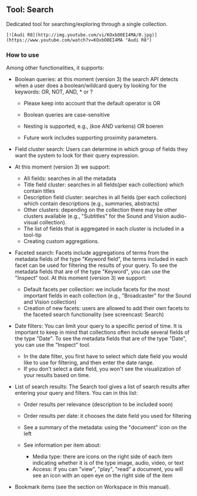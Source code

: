 Tool: Search
---

Dedicated tool for searching/exploring through a single collection. 

```
[![Audi R8](http://img.youtube.com/vi/KOxbO0EI4MA/0.jpg)](https://www.youtube.com/watch?v=KOxbO0EI4MA "Audi R8")
```

### How to use

<p>Among other functionalities, it supports:</p>
<ul>
<li>
<p>Boolean queries: at this moment (version 3) the search API detects when a user does a boolean/wildcard query by looking for the keywords: OR, NOT, AND, * or ?</p>
<ul>
<li>
<p>Please keep into account that the default operator is OR</p>
</li>
<li>
<p>Boolean queries are case-sensitive</p>
</li>
<li>
<p>Nesting is supported, e.g., (koe AND varkens) OR boeren</p>
</li>
<li>
<p>Future work includes supporting proximity parameters.</p>
</li>
</ul>
</li>
<li>
<p>Field cluster search: Users can determine in which group of fields they want the system to look for their query expression.</p>
</li>
<li>
<p>At this moment (version 3) we support:</p>
<ul>
<li>All fields: searches in all the metadata</li>
<li>Title field cluster: searches in all fields(per each collection) which contain titles</li>
<li>Description field cluster: searches in all fields (per each collection) which contain descriptions (e.g., summaries, abstracts)</li>
<li>Other clusters: depending on the collection there may be other clusters available (e.g., "Subtitles" for the Sound and Vision audio-visual collection).</li>
<li>The list of fields that is aggregated in each cluster is included in a tool-tip</li>
<li>Creating custom aggregations.</li>
</ul>
</li>
<li>
<p>Faceted search: Facets include aggregations of terms from the metadata fields of the type "Keyword field", the terms included in each facet can be used for filtering the results of your query. To see the metadata fields that are of the type "Keyword", you can use the "Inspect" tool. At this moment (version 3) we support:</p>
<ul>
<li>Default facets per collection: we include facets for the most important fields in each collection (e.g., "Broadcaster" for the Sound and Vision collection)</li>
<li>Creation of new facets: users are allowed to add their own facets to the faceted search functionality (see screencast: Search)</li>
</ul>
</li>
<li>
<p>Date filters: You can limit your query to a specific period of time. It is important to keep in mind that collections often include several fields of the type "Date". To see the metadata fields that are of the type "Date", you can use the "Inspect" tool.</p>
<ul>
<li>In the date filter, you first have to select which date field you would like to use for filtering, and then enter the date range.</li>
<li>If you don't select a date field, you won't see the visualization of your results based on time.</li>
</ul>
</li>
<li>
<p>List of search results: The Search tool gives a list of search results after entering your query and filters. You can in this list:</p>
<ul>
<li>
<p>Order results per relevance (description to be included soon)</p>
</li>
<li>
<p>Order results per date: it chooses the date field you used for filtering</p>
</li>
<li>
<p>See a summary of the metadata: using the "document" icon on the left</p>
</li>
<li>
<p>See information per item about:</p>
<ul>
<li>Media type: there are icons on the right side of each item indicating whether it is of the type image, audio, video, or text</li>
<li>Access: if you can "view", "play", "read" a document, you will see an icon with an open eye on the right side of the item</li>
</ul>
</li>
</ul>
</li>
<li>
<p>Bookmark items (see the section on Workspace in this manual).</p>
</li>
</ul>
